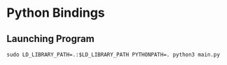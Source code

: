 # Python Bindings

## Launching Program

```
sudo LD_LIBRARY_PATH=.:$LD_LIBRARY_PATH PYTHONPATH=. python3 main.py
```